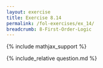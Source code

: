 ```yaml
---
layout: exercise
title: Exercise 8.14
permalink: /fol-exercises/ex_14/
breadcrumb: 8-First-Order-Logic
---
```


{% include mathjax_support %}

<div><i class="arrow-up loader" data-chapter="fol-exercises" data-exercise="ex_14" data-rating="0"></i></div>
{% include_relative question.md %}
